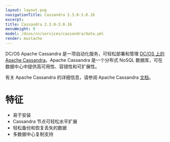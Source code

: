 ```yaml
---
layout: layout.pug
navigationTitle: Cassandra 2.3.0-3.0.16
excerpt:
title: Cassandra 2.3.0-3.0.16
menuWeight: 9
model: /dcos/cn/services/cassandra/data.yml
render: mustache
---
```


DC/OS Apache Cassandra 是一项自动化服务，可轻松部署和管理 [DC/OS 上的 Apache Cassandra](https://mesosphere.com/product/)。Apache Cassandra 是一个分布式 NoSQL 数据库，可在数据中心中提供高可用性、容错性和可扩展性。

有关 Apache Cassandra 的详细信息，请参阅 Apache Cassandra [文档](http://cassandra.apache.org/doc/latest/)。

# 特征

* 易于安装
* Cassandra 节点可轻松水平扩展
* 轻松备份和恢复丢失的数据
* 多数据中心复制支持
